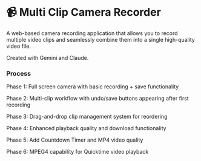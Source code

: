 # 📹 Multi Clip Camera Recorder 

A web-based camera recording application that allows you to record multiple video clips and seamlessly combine them into a single high-quality video file.

Created with Gemini and Claude. 

### Process 

Phase 1: Full screen camera with basic recording + save functionality

Phase 2: Multi-clip workflow with undo/save buttons appearing after first recording

Phase 3: Drag-and-drop clip management system for reordering

Phase 4: Enhanced playback quality and download functionality

Phase 5: Add Countdown Timer and MP4 video quality

Phase 6: MPEG4 capability for Quicktime video playback
